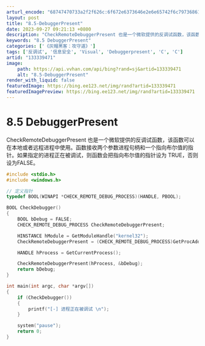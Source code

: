 ```yaml
---
arturl_encode: "68747470733a2f2f626c:6f672e6373646e2e6e65742f6c79736861726b5f6373646e2f:61727469636c652f64657461696c732f313333333339343731"
layout: post
title: "8.5-DebuggerPresent"
date: 2023-09-27 09:21:13 +0800
description: "CheckRemoteDebuggerPresent 也是一个微软提供的反调试函数，该函数可以在本地"
keywords: "8.5 DebuggerPresent"
categories: ['《灰帽黑客：攻守道》']
tags: ['反调试', '信息安全', 'Visual', 'Debuggerpresent', 'C', 'C']
artid: "133339471"
image:
    path: https://api.vvhan.com/api/bing?rand=sj&artid=133339471
    alt: "8.5-DebuggerPresent"
render_with_liquid: false
featuredImage: https://bing.ee123.net/img/rand?artid=133339471
featuredImagePreview: https://bing.ee123.net/img/rand?artid=133339471
---
```


# 8.5 DebuggerPresent

CheckRemoteDebuggerPresent 也是一个微软提供的反调试函数，该函数可以在本地或者远程进程中使用。函数接收两个参数进程句柄和一个指向布尔值的指针。如果指定的进程正在被调试，则函数会把指向布尔值的指针设为 TRUE，否则设为FALSE。

```c
#include <stdio.h>
#include <windows.h>

// 定义指针
typedef BOOL(WINAPI *CHECK_REMOTE_DEBUG_PROCESS)(HANDLE, PBOOL);

BOOL CheckDebugger()
{
    BOOL bDebug = FALSE;
    CHECK_REMOTE_DEBUG_PROCESS CheckRemoteDebuggerPresent;

    HINSTANCE hModule = GetModuleHandle("kernel32");
    CheckRemoteDebuggerPresent = (CHECK_REMOTE_DEBUG_PROCESS)GetProcAddress(hModule, "CheckRemoteDebuggerPresent");

    HANDLE hProcess = GetCurrentProcess();

    CheckRemoteDebuggerPresent(hProcess, &bDebug);
    return bDebug;
}

int main(int argc, char *argv[])
{
    if (CheckDebugger())
    {
        printf("[-] 进程正在被调试 \n");
    }

    system("pause");
    return 0;
}

```
